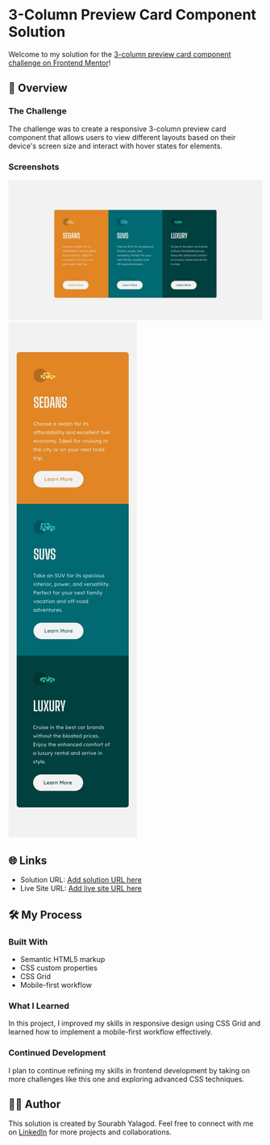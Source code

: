 # 3-Column Preview Card Component Solution

Welcome to my solution for the [3-column preview card component challenge on Frontend Mentor](https://www.frontendmentor.io/challenges/3column-preview-card-component-pH92eAR2-)!

## 🌟 Overview

### The Challenge

The challenge was to create a responsive 3-column preview card component that allows users to view different layouts based on their device's screen size and interact with hover states for elements.

### Screenshots

![Desktop Design](./src/design/desktop-design.jpg)
![Mobile Design](./src/design/mobile-design.jpg)

## 🌐 Links

- Solution URL: [Add solution URL here](git@github.com:sourabh-yalagod/Three-card-component.git/)
- Live Site URL: [Add live site URL here](https://sourabh-yalagod.github.io/Three-card-component/)

## 🛠️ My Process

### Built With

- Semantic HTML5 markup
- CSS custom properties
- CSS Grid
- Mobile-first workflow

### What I Learned

In this project, I improved my skills in responsive design using CSS Grid and learned how to implement a mobile-first workflow effectively.

### Continued Development

I plan to continue refining my skills in frontend development by taking on more challenges like this one and exploring advanced CSS techniques.

## 👩‍💻 Author

This solution is created by Sourabh Yalagod. Feel free to connect with me on [LinkedIn](https://www.linkedin.com/in/sourabh-yalagod/) for more projects and collaborations.
